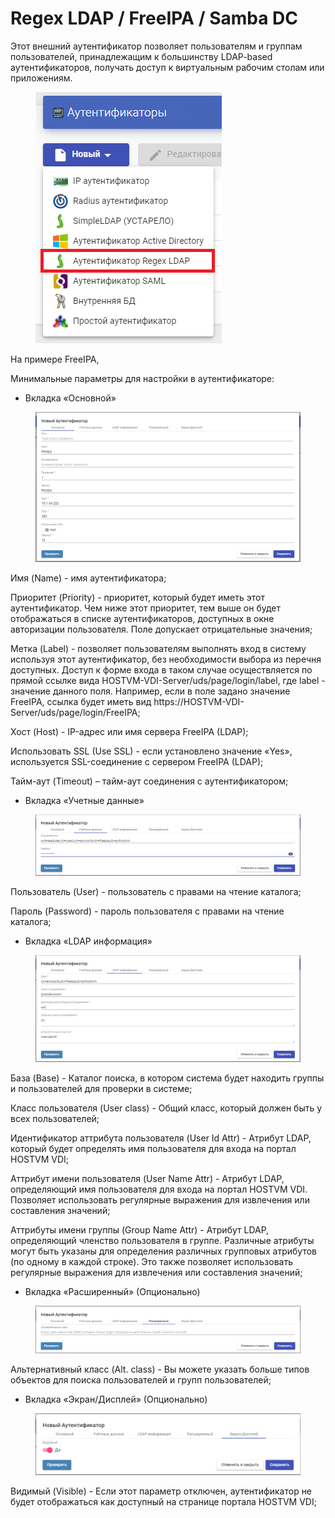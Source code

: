 # Regex LDAP / FreeIPA / Samba DC

Этот внешний аутентификатор позволяет пользователям и группам пользователей, принадлежащим к большинству LDAP-based аутентификаторов, получать доступ к виртуальным рабочим столам или приложениям.

<figure><img src="../../../.gitbook/assets/image (1) (1) (1) (1) (1) (1) (1) (1).png" alt=""><figcaption></figcaption></figure>



На примере FreeIPA,

Минимальные параметры для настройки в аутентификаторе:

* Вкладка «Основной»

<figure><img src="../../../.gitbook/assets/image (2) (1) (1) (1) (1) (1) (1) (1).png" alt=""><figcaption></figcaption></figure>



Имя (Name) - имя аутентификатора;

Приоритет (Priority) - приоритет, который будет иметь этот аутентификатор. Чем ниже этот приоритет, тем выше он будет отображаться в списке аутентификаторов, доступных в окне авторизации пользователя. Поле допускает отрицательные значения;

Метка (Label) - позволяет пользователям выполнять вход в систему используя этот аутентификатор, без необходимости выбора из перечня доступных. Доступ к форме входа в таком случае осуществляется по прямой ссылке вида HOSTVM-VDI-Server/uds/page/login/label, где label - значение данного поля. Например, если в поле задано значение FreeIPA, ссылка будет иметь вид https://HOSTVM-VDI-Server/uds/page/login/FreeIPA;

Хост (Host) - IP-адрес или имя сервера FreeIPA (LDAP);

Использовать SSL (Use SSL) - если установлено значение «Yes», используется SSL-соединение с сервером FreeIPA (LDAP);

Тайм-аут (Timeout) – тайм-аут соединения с аутентификатором;

* Вкладка «Учетные данные»

<figure><img src="../../../.gitbook/assets/image (6) (1) (1).png" alt=""><figcaption></figcaption></figure>

Пользователь (User) - пользователь с правами на чтение каталога;

Пароль (Password) - пароль пользователя с правами на чтение каталога;

* Вкладка «LDAP информация»

<figure><img src="../../../.gitbook/assets/image (3) (1) (1) (1) (1).png" alt=""><figcaption></figcaption></figure>

База (Base) - Каталог поиска, в котором система будет находить группы и пользователей для проверки в системе;

Класс пользователя (User class) - Общий класс, который должен быть у всех пользователей;

Идентификатор аттрибута пользователя (User Id Attr) - Атрибут LDAP, который будет определять имя пользователя для входа на портал HOSTVM VDI;

Аттрибут имени пользователя (User Name Attr) - Атрибут LDAP, определяющий имя пользователя для входа на портал HOSTVM VDI. Позволяет использовать регулярные выражения для извлечения или составления значений;

Аттрибуты имени группы (Group Name Attr) - Атрибут LDAP, определяющий членство пользователя в группе. Различные атрибуты могут быть указаны для определения различных групповых атрибутов (по одному в каждой строке). Это также позволяет использовать регулярные выражения для извлечения или составления значений;

* Вкладка «Расширенный» (Опционально)

<figure><img src="../../../.gitbook/assets/image (8) (1) (1).png" alt=""><figcaption></figcaption></figure>

Альтернативный класс (Alt. class) - Вы можете указать больше типов объектов для поиска пользователей и групп пользователей;

* Вкладка «Экран/Дисплей» (Опционально)&#x20;

<figure><img src="../../../.gitbook/assets/image (1) (3).png" alt=""><figcaption></figcaption></figure>

Видимый (Visible) - Если этот параметр отключен, аутентификатор не будет отображаться как доступный на странице портала HOSTVM VDI;

